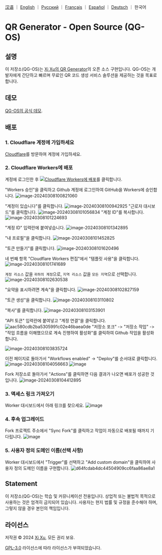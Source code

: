 <p align="left">
    <a href="README_ZH.md">汉语</a> ｜ <a href="README.md">English</a> ｜ <a href="README_RU.md">Русский</a> ｜ <a href="README_FR.md">Français</a> ｜ <a href="README_ES.md">Español</a> ｜ <a href="README_DE.md">Deutsch</a> ｜ 한국어
</p>

# QR Generator - Open Source (QG-OS)

## 설명

이 저장소(QG-OS)는 [Xi Xu의 QR Generator](https://qr.xi-xu.me)의 오픈 소스 구현입니다. QG-OS는 개발자에게 간단하고 빠르며 무료인 QR 코드 생성 서비스 솔루션을 제공하는 것을 목표로 합니다.

## 데모

[QG-OS의 공식 데모](https://qg-os.xi-xu.me).

## 배포

### 1. Cloudflare 계정에 가입하세요

[Cloudflare](https://dash.cloudflare.com/sign-up)를 방문하여 계정에 가입하세요.

### 2. Cloudflare Workers에 배포

계정에 로그인한 후 [![Cloudflare Workers에 배포](https://deploy.workers.cloudflare.com/button)](https://deploy.workers.cloudflare.com/?url=https://github.com/xixu-me/QR-Generator)를 클릭합니다.

"Workers 승인"을 클릭하고 Github 계정에 로그인하여 GitHub을 Workers에 승인합니다.
![image-20240308100821060](https://github.com/Harry-zklcdc/go-proxy-bingai/assets/21104213/241edb52-b1ef-4a2c-8525-bfa3d148391b)

"계정이 있습니다"를 클릭합니다.
![image-20240308100942925](https://github.com/Harry-zklcdc/go-proxy-bingai/assets/21104213/219fc538-e412-4a52-913c-6c4878d50325) "근로자 대시보드"를 클릭합니다.
![image-20240308101056834](https://github.com/Harry-zklcdc/go-proxy-bingai/assets/21104213/4b4a96be-90b3-40cc-9b50-b214980f2ab2) "계정 ID"를 복사합니다.
![image-20240308101224693](https://github.com/Harry-zklcdc/go-proxy-bingai/assets/21104213/da6f8b64-f6e1-40c0-b812-54f86d8b97c0)

"계정 ID" 입력란에 붙여넣습니다.
![image-20240308101342895](https://github.com/Harry-zklcdc/go-proxy-bingai/assets/21104213/4df45a68-855f-4acd-a9be-6d0da63a49a5)

"내 프로필"을 클릭합니다.
![image-20240308101452825](https://github.com/Harry-zklcdc/go-proxy-bingai/assets/21104213/4d21f38a-f313-4d66-baf9-83ce1df93f02)

"토큰 만들기"를 클릭합니다.
![image-20240308101620496](https://github.com/Harry-zklcdc/go-proxy-bingai/assets/21104213/41e82d1b-27ea-44a0-8cfe-ae66233544ad)

네 번째 항목 "Cloudflare Workers 편집"에서 "템플릿 사용"을 클릭합니다.
![image-20240308101741689](https://github.com/Harry-zklcdc/go-proxy-bingai/assets/21104213/3974817c-2787-4148-95f9-96f58ef78aee)

`계정 리소스` 값을 `귀하의 계정`으로, `지역 리소스` 값을 `모든 지역`으로 선택합니다.
![image-20240308102630538](https://github.com/Harry-zklcdc/go-proxy-bingai/assets/21104213/cd20fa0a-b75d-489d-85c0-49a063abea8a)

"요약을 표시하려면 계속"을 클릭합니다.
![image-20240308102827159](https://github.com/Harry-zklcdc/go-proxy-bingai/assets/21104213/9d91e08b-743b-476a-b74e-5b2f46b97ac2)

"토큰 생성"을 클릭합니다.
![image-20240308103110802](https://github.com/Harry-zklcdc/go-proxy-bingai/assets/21104213/db6cde35-cf88-4fde-a58a-d3b204dabc17)

"복사"를 클릭합니다.
![image-20240308103153901](https://github.com/Harry-zklcdc/go-proxy-bingai/assets/21104213/0309e295-d77a-4d27-918e-706e2169347f)

"API 토큰" 입력란에 붙여넣고 "계정 연결"을 클릭합니다.
![aac580cdb2ba5305991c02e46baea0de](https://github.com/Harry-zklcdc/go-proxy-bingai/assets/21104213/eb3bb593-13df-4a67-976d-4fbb5f369e51) "저장소 포크" -> "저장소 작업" -> "작업 흐름을 이해했으므로 계속 진행하여 활성화"를 클릭하여 Github 작업을 활성화합니다.

![image-20240308103835724](https://github.com/Harry-zklcdc/go-proxy-bingai/assets/21104213/a0d89011-edb5-4622-9bb0-c40f6420e936)

이전 페이지로 돌아가서 "Workflows enabled" -> "Deploy"를 순서대로 클릭합니다.
![image-20240308104056663](https://github.com/Harry-zklcdc/go-proxy-bingai/assets/21104213/d29844b4-6eda-4da1-984c-3f4507e1c213)
![image](https://github.com/Harry-zklcdc/go-proxy-bingai/assets/21104213/63691c2a-b26d-48cd-9c42-6fd74e44694b)

Fork 저장소로 돌아가서 "Actions"를 클릭하면 다음 결과가 나오면 배포가 성공한 것입니다.
![image-20240308104412895](https://github.com/Harry-zklcdc/go-proxy-bingai/assets/21104213/ae35e302-c3cf-4662-badb-926b56b19565)

### 3. 액세스 링크 가져오기

Worker 대시보드에서 아래 링크를 찾으세요.
![image](https://github.com/Harry-zklcdc/go-proxy-bingai/assets/21104213/8fef9dd4-285e-414a-9237-5378e981b96c)

### 4. 후속 업그레이드

Fork 프로젝트 주소에서 "Sync Fork"를 클릭하고 작업이 자동으로 배포될 때까지 기다립니다.
![image](https://github.com/Harry-zklcdc/go-proxy-bingai/assets/21104213/16ca803a-fe4b-431e-97b0-f04b8a217220)

### 5. 사용자 정의 도메인 이름(선택 사항)

Worker 대시보드에서 "Trigger"를 선택하고 "Add custom domain"을 클릭하여 사용자 정의 도메인 이름을 구현합니다.
![d64fcdab4dc44504909cc6faa86ae8a1](https://github.com/Harry-zklcdc/go-proxy-bingai/assets/21104213/6f0de2c5-1dd4-4801-b163-6d485836c73d)

## Statement

이 저장소(QG-OS)는 학습 및 커뮤니케이션 전용입니다. 상업적 또는 불법적 목적으로 사용하는 것은 엄격히 금지되어 있습니다. 사용자는 현지 법률 및 규정을 준수해야 하며, 그렇지 않을 경우 본인의 책임입니다.

## 라이선스

저작권 © 2024 [Xi Xu](https://xi-xu.me), 모든 권리 보유.

[GPL-3.0](https://github.com/xixu-me/QR-Generator/blob/main/LICENSE) 라이선스에 따라 라이선스가 부여되었습니다.
